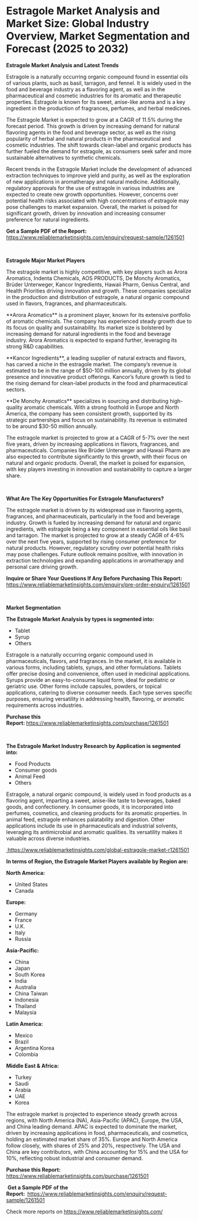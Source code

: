 <p><h1>Estragole Market Analysis and Market Size: Global Industry Overview, Market Segmentation and Forecast (2025 to 2032)</h1></p><p><strong>Estragole Market Analysis and Latest Trends</strong></p>
<p><p>Estragole is a naturally occurring organic compound found in essential oils of various plants, such as basil, tarragon, and fennel. It is widely used in the food and beverage industry as a flavoring agent, as well as in the pharmaceutical and cosmetic industries for its aromatic and therapeutic properties. Estragole is known for its sweet, anise-like aroma and is a key ingredient in the production of fragrances, perfumes, and herbal medicines.</p><p>The Estragole Market is expected to grow at a CAGR of 11.5% during the forecast period. This growth is driven by increasing demand for natural flavoring agents in the food and beverage sector, as well as the rising popularity of herbal and natural products in the pharmaceutical and cosmetic industries. The shift towards clean-label and organic products has further fueled the demand for estragole, as consumers seek safer and more sustainable alternatives to synthetic chemicals.</p><p>Recent trends in the Estragole Market include the development of advanced extraction techniques to improve yield and purity, as well as the exploration of new applications in aromatherapy and natural medicine. Additionally, regulatory approvals for the use of estragole in various industries are expected to create new growth opportunities. However, concerns over potential health risks associated with high concentrations of estragole may pose challenges to market expansion. Overall, the market is poised for significant growth, driven by innovation and increasing consumer preference for natural ingredients.</p></p>
<p><strong>Get a Sample PDF of the Report:&nbsp;</strong> <a href="https://www.reliablemarketinsights.com/enquiry/request-sample/1261501?utm_campaign=2262&utm_medium=2&utm_source=Github&utm_content=ia&utm_term=26012025&utm_id=estragole">https://www.reliablemarketinsights.com/enquiry/request-sample/1261501</a></p>
<p>&nbsp;</p>
<p><strong>Estragole Major Market Players</strong></p>
<p><p>The estragole market is highly competitive, with key players such as Arora Aromatics, Indenta Chemicals, AOS PRODUCTS, De Monchy Aromatics, Brüder Unterweger, Kancor Ingredients, Hawaii Pharm, Genius Central, and Health Priorities driving innovation and growth. These companies specialize in the production and distribution of estragole, a natural organic compound used in flavors, fragrances, and pharmaceuticals.</p><p>**Arora Aromatics** is a prominent player, known for its extensive portfolio of aromatic chemicals. The company has experienced steady growth due to its focus on quality and sustainability. Its market size is bolstered by increasing demand for natural ingredients in the food and beverage industry. Arora Aromatics is expected to expand further, leveraging its strong R&D capabilities.</p><p>**Kancor Ingredients**, a leading supplier of natural extracts and flavors, has carved a niche in the estragole market. The company’s revenue is estimated to be in the range of $50-100 million annually, driven by its global presence and innovative product offerings. Kancor’s future growth is tied to the rising demand for clean-label products in the food and pharmaceutical sectors.</p><p>**De Monchy Aromatics** specializes in sourcing and distributing high-quality aromatic chemicals. With a strong foothold in Europe and North America, the company has seen consistent growth, supported by its strategic partnerships and focus on sustainability. Its revenue is estimated to be around $30-50 million annually.</p><p>The estragole market is projected to grow at a CAGR of 5-7% over the next five years, driven by increasing applications in flavors, fragrances, and pharmaceuticals. Companies like Brüder Unterweger and Hawaii Pharm are also expected to contribute significantly to this growth, with their focus on natural and organic products. Overall, the market is poised for expansion, with key players investing in innovation and sustainability to capture a larger share.</p></p>
<p>&nbsp;</p>
<p><strong>What Are The Key Opportunities For Estragole Manufacturers?</strong></p>
<p><p>The estragole market is driven by its widespread use in flavoring agents, fragrances, and pharmaceuticals, particularly in the food and beverage industry. Growth is fueled by increasing demand for natural and organic ingredients, with estragole being a key component in essential oils like basil and tarragon. The market is projected to grow at a steady CAGR of 4-6% over the next five years, supported by rising consumer preference for natural products. However, regulatory scrutiny over potential health risks may pose challenges. Future outlook remains positive, with innovation in extraction technologies and expanding applications in aromatherapy and personal care driving growth.</p></p>
<p><strong>Inquire or Share Your Questions If Any Before Purchasing This Report:</strong> <a href="https://www.reliablemarketinsights.com/enquiry/pre-order-enquiry/1261501?utm_campaign=2262&utm_medium=2&utm_source=Github&utm_content=ia&utm_term=26012025&utm_id=estragole">https://www.reliablemarketinsights.com/enquiry/pre-order-enquiry/1261501</a></p>
<p>&nbsp;</p>
<p><strong>Market Segmentation</strong></p>
<p><strong>The Estragole Market Analysis by types is segmented into:</strong></p>
<p><ul><li>Tablet</li><li>Syrup</li><li>Others</li></ul></p>
<p><p>Estragole is a naturally occurring organic compound used in pharmaceuticals, flavors, and fragrances. In the market, it is available in various forms, including tablets, syrups, and other formulations. Tablets offer precise dosing and convenience, often used in medicinal applications. Syrups provide an easy-to-consume liquid form, ideal for pediatric or geriatric use. Other forms include capsules, powders, or topical applications, catering to diverse consumer needs. Each type serves specific purposes, ensuring versatility in addressing health, flavoring, or aromatic requirements across industries.</p></p>
<p><strong>Purchase this Report:&nbsp;</strong><a href="https://www.reliablemarketinsights.com/purchase/1261501?utm_campaign=2262&utm_medium=2&utm_source=Github&utm_content=ia&utm_term=26012025&utm_id=estragole">https://www.reliablemarketinsights.com/purchase/1261501</a></p>
<p>&nbsp;</p>
<p><strong>The Estragole Market Industry Research by Application is segmented into:</strong></p>
<p><ul><li>Food Products</li><li>Consumer goods</li><li>Animal Feed</li><li>Others</li></ul></p>
<p><p>Estragole, a natural organic compound, is widely used in food products as a flavoring agent, imparting a sweet, anise-like taste to beverages, baked goods, and confectionery. In consumer goods, it is incorporated into perfumes, cosmetics, and cleaning products for its aromatic properties. In animal feed, estragole enhances palatability and digestion. Other applications include its use in pharmaceuticals and industrial solvents, leveraging its antimicrobial and aromatic qualities. Its versatility makes it valuable across diverse industries.</p></p>
<p><a href="https://www.reliablemarketinsights.com/global-estragole-market-r1261501?utm_campaign=2262&utm_medium=2&utm_source=Github&utm_content=ia&utm_term=26012025&utm_id=estragole">&nbsp;https://www.reliablemarketinsights.com/global-estragole-market-r1261501</a></p>
<p><strong>In terms of Region, the Estragole Market Players available by Region are:</strong></p>
<p>
    <p> <strong> North America: </strong>
        <ul>
            <li>United States</li>
            <li>Canada</li>
        </ul>
        </p> 
    <p> <strong> Europe: </strong>
        <ul>
            <li>Germany</li>
            <li>France</li>
            <li>U.K.</li>
            <li>Italy</li>
            <li>Russia</li>
        </ul>
        </p> 
    <p> <strong> Asia-Pacific: </strong>
        <ul>
            <li>China</li>
            <li>Japan</li>
            <li>South Korea</li>
            <li>India</li>
            <li>Australia</li>
            <li>China Taiwan</li>
            <li>Indonesia</li>
            <li>Thailand</li>
            <li>Malaysia</li>
        </ul>
        </p> 
    <p> <strong> Latin America: </strong>
        <ul>
            <li>Mexico</li>
            <li>Brazil</li>
            <li>Argentina Korea</li>
            <li>Colombia</li>
        </ul>
        </p> 
    <p> <strong> Middle East & Africa: </strong>
        <ul>
            <li>Turkey</li>
            <li>Saudi</li>
            <li>Arabia</li>
            <li>UAE</li>
            <li>Korea</li>
        </ul>
    </p>
    </p>
<p><p>The estragole market is projected to experience steady growth across regions, with North America (NA), Asia-Pacific (APAC), Europe, the USA, and China leading demand. APAC is expected to dominate the market, driven by increasing applications in food, pharmaceuticals, and cosmetics, holding an estimated market share of 35%. Europe and North America follow closely, with shares of 25% and 20%, respectively. The USA and China are key contributors, with China accounting for 15% and the USA for 10%, reflecting robust industrial and consumer demand.</p></p>
<p><strong>Purchase this Report: </strong><a href="https://www.reliablemarketinsights.com/purchase/1261501?utm_campaign=2262&utm_medium=2&utm_source=Github&utm_content=ia&utm_term=26012025&utm_id=estragole">https://www.reliablemarketinsights.com/purchase/1261501</a></p>
<p>&nbsp;<strong>Get a Sample PDF of the Report:&nbsp;&nbsp;</strong><a href="https://www.reliablemarketinsights.com/enquiry/request-sample/1261501?utm_campaign=2262&utm_medium=2&utm_source=Github&utm_content=ia&utm_term=26012025&utm_id=estragole">https://www.reliablemarketinsights.com/enquiry/request-sample/1261501</a></p>
<p><strong></strong></p>
<p>Check more reports on <a href="https://www.reliablemarketinsights.com/?utm_campaign=2262&utm_medium=2&utm_source=Github&utm_content=ia&utm_term=26012025&utm_id=estragole">https://www.reliablemarketinsights.com/</a></p>